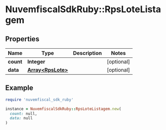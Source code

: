 # NuvemfiscalSdkRuby::RpsLoteListagem

## Properties

| Name | Type | Description | Notes |
| ---- | ---- | ----------- | ----- |
| **count** | **Integer** |  | [optional] |
| **data** | [**Array&lt;RpsLote&gt;**](RpsLote.md) |  | [optional] |

## Example

```ruby
require 'nuvemfiscal_sdk_ruby'

instance = NuvemfiscalSdkRuby::RpsLoteListagem.new(
  count: null,
  data: null
)
```

